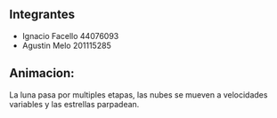 ## Integrantes
 - Ignacio Facello      44076093
 - Agustin Melo         201115285
 
## Animacion:
La luna pasa por multiples etapas, las nubes se mueven a velocidades variables y las estrellas parpadean.
